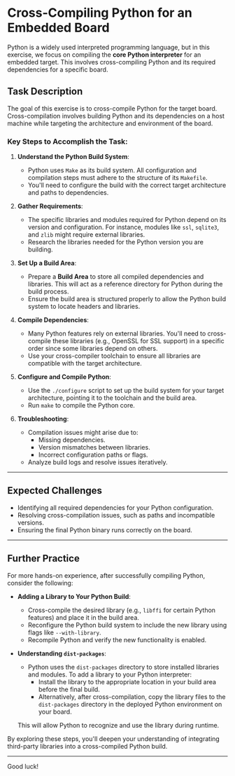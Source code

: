 # Cross-Compiling Python for an Embedded Board

Python is a widely used interpreted programming language, but in this exercise, we focus on compiling the **core Python interpreter** for an embedded target. This involves cross-compiling Python and its required dependencies for a specific board.



## Task Description

The goal of this exercise is to cross-compile Python for the target board. Cross-compilation involves building Python and its dependencies on a host machine while targeting the architecture and environment of the board.

### Key Steps to Accomplish the Task:

1. **Understand the Python Build System**:
   - Python uses `Make` as its build system. All configuration and compilation steps must adhere to the structure of its `Makefile`.
   - You'll need to configure the build with the correct target architecture and paths to dependencies.

2. **Gather Requirements**:
   - The specific libraries and modules required for Python depend on its version and configuration. For instance, modules like `ssl`, `sqlite3`, and `zlib` might require external libraries.
   - Research the libraries needed for the Python version you are building.

3. **Set Up a Build Area**:
   - Prepare a **Build Area** to store all compiled dependencies and libraries. This will act as a reference directory for Python during the build process.
   - Ensure the build area is structured properly to allow the Python build system to locate headers and libraries.

4. **Compile Dependencies**:
   - Many Python features rely on external libraries. You'll need to cross-compile these libraries (e.g., OpenSSL for SSL support) in a specific order since some libraries depend on others.
   - Use your cross-compiler toolchain to ensure all libraries are compatible with the target architecture.

5. **Configure and Compile Python**:
   - Use the `./configure` script to set up the build system for your target architecture, pointing it to the toolchain and the build area.
   - Run `make` to compile the Python core.

6. **Troubleshooting**:
   - Compilation issues might arise due to:
     - Missing dependencies.
     - Version mismatches between libraries.
     - Incorrect configuration paths or flags.
   - Analyze build logs and resolve issues iteratively.

---

## Expected Challenges

- Identifying all required dependencies for your Python configuration.
- Resolving cross-compilation issues, such as paths and incompatible versions.
- Ensuring the final Python binary runs correctly on the board.

---

## Further Practice

For more hands-on experience, after successfully compiling Python, consider the following:

- **Adding a Library to Your Python Build**:
   - Cross-compile the desired library (e.g., `libffi` for certain Python features) and place it in the build area.
   - Reconfigure the Python build system to include the new library using flags like `--with-library`.
   - Recompile Python and verify the new functionality is enabled.

- **Understanding `dist-packages`**:
   - Python uses the `dist-packages` directory to store installed libraries and modules. To add a library to your Python interpreter:
     - Install the library to the appropriate location in your build area before the final build.
     - Alternatively, after cross-compilation, copy the library files to the `dist-packages` directory in the deployed Python environment on your board.

   This will allow Python to recognize and use the library during runtime.

By exploring these steps, you'll deepen your understanding of integrating third-party libraries into a cross-compiled Python build.

---

Good luck!
